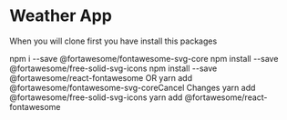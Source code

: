 #  Weather App

When you will clone first you have install this packages 


   npm i --save @fortawesome/fontawesome-svg-core
  npm install --save @fortawesome/free-solid-svg-icons
  npm install --save @fortawesome/react-fontawesome 
    OR
  yarn add @fortawesome/fontawesome-svg-coreCancel Changes
  yarn add @fortawesome/free-solid-svg-icons
  yarn add @fortawesome/react-fontawesome


